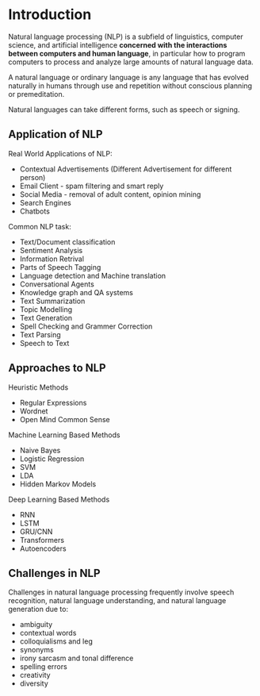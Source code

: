 # Introduction

Natural language processing (NLP) is a subfield of linguistics, computer science, and artificial intelligence **concerned with the interactions between computers and human language**, in particular how to program computers to process and analyze large amounts of natural language data.

A natural language or ordinary language is any language that has evolved naturally in humans through use and repetition without conscious planning or premeditation.

Natural languages can take different forms, such as speech or signing.

## Application of NLP

Real World Applications of NLP:

- Contextual Advertisements (Different Advertisement for different person)
- Email Client - spam filtering and smart reply
- Social Media - removal of adult content, opinion mining
- Search Engines
- Chatbots

Common NLP task:

- Text/Document classification
- Sentiment Analysis
- Information Retrival
- Parts of Speech Tagging
- Language detection and Machine translation
- Conversational Agents
- Knowledge graph and QA systems
- Text Summarization
- Topic Modelling
- Text Generation
- Spell Checking and Grammer Correction
- Text Parsing
- Speech to Text

## Approaches to NLP

Heuristic Methods

- Regular Expressions
- Wordnet
- Open Mind Common Sense

Machine Learning Based Methods

- Naive Bayes
- Logistic Regression
- SVM
- LDA
- Hidden Markov Models

Deep Learning Based Methods

- RNN
- LSTM
- GRU/CNN
- Transformers
- Autoencoders

## Challenges in NLP

Challenges in natural language processing frequently involve speech recognition, natural language understanding, and natural language generation due to:

- ambiguity
- contextual words
- colloquialisms and leg
- synonyms
- irony sarcasm and tonal difference
- spelling errors
- creativity
- diversity
